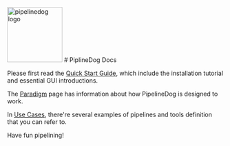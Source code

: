<img src="http://pipeline.dog/icon.png" alt="pipelinedog logo" height="128" >
# PiplineDog Docs

Please first read the [Quick Start Guide](https://github.com/zhouanbo/pipelinedog/wiki/Quick-Start), which include the installation tutorial and essential GUI introductions.

The [Paradigm](https://github.com/zhouanbo/pipelinedog/wiki/Paradigm) page has information about how PipelineDog is designed to work.

In [Use Cases](https://github.com/zhouanbo/pipelinedog/wiki/Use-Cases), there're several examples of pipelines and tools definition that you can refer to.

Have fun pipelining!